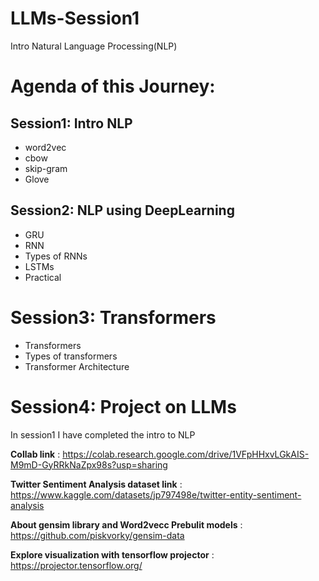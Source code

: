 # LLMs-Session1
Intro Natural Language Processing(NLP)
# Agenda of this Journey:
## Session1: Intro NLP
* word2vec
* cbow
* skip-gram
* Glove
## Session2: NLP using DeepLearning
* GRU
* RNN
* Types of RNNs
* LSTMs 
* Practical

# Session3: Transformers
* Transformers
* Types of transformers
* Transformer Architecture

# Session4: Project on LLMs

In session1 I have completed the intro to NLP

**Collab link** : https://colab.research.google.com/drive/1VFpHHxvLGkAIS-M9mD-GyRRkNaZpx98s?usp=sharing

**Twitter Sentiment Analysis dataset link** : https://www.kaggle.com/datasets/jp797498e/twitter-entity-sentiment-analysis

**About gensim library and Word2vecc Prebulit models** : https://github.com/piskvorky/gensim-data

**Explore visualization with tensorflow projector** : https://projector.tensorflow.org/






